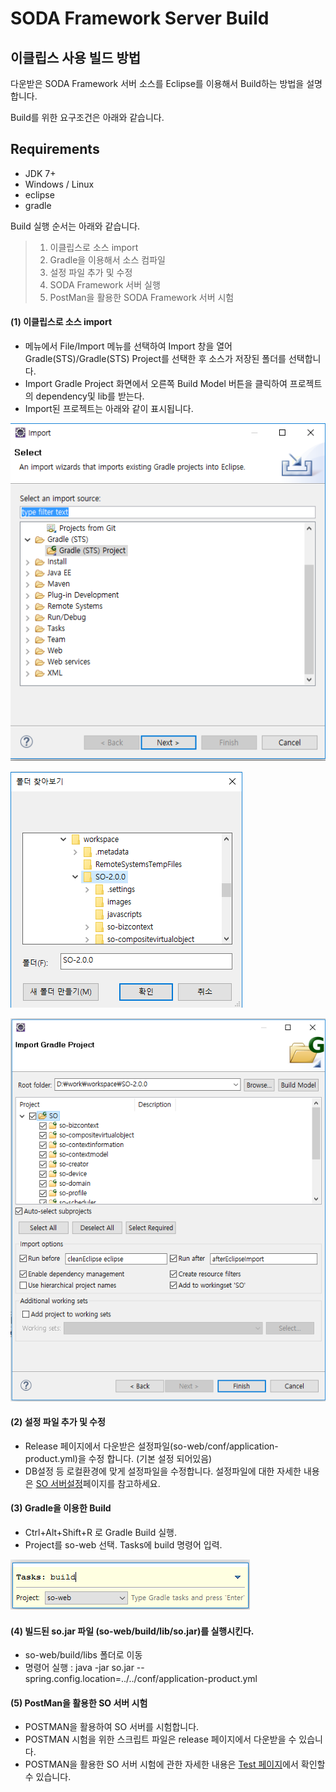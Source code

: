 # SODA Framework Server Build

## 이클립스 사용 빌드 방법

다운받은 SODA Framework 서버 소스를 Eclipse를 이용해서 Build하는 방법을 설명합니다.

Build를 위한 요구조건은 아래와 같습니다.

## Requirements
* JDK 7+
* Windows / Linux
* eclipse
* gradle

Build 실행 순서는 아래와 같습니다.

> 1. 이클립스로 소스 import
> 2. Gradle을 이용해서 소스 컴파일
> 3. 설정 파일 추가 및 수정
> 4. SODA Framework 서버 실행
> 5. PostMan을 활용한 SODA Framework 서버 시험


#### (1) 이클립스로 소스 import
- 메뉴에서 File/Import 메뉴를 선택하여 Import 창을 열어  Gradle(STS)/Gradle(STS) Project를 선택한 후 소스가 저장된 폴더를 선택합니다.
- Import Gradle Project 화면에서 오른쪽 Build Model 버튼을 클릭하여 프로젝트의 dependency및 lib를 받는다.
- Import된 프로젝트는 아래와 같이 표시됩니다.


![Source Import1](https://github.com/iotoasis/SO/blob/master/so-doc/img/eclipse_import1.png)

![Source Import2](https://github.com/iotoasis/SO/blob/master/so-doc/img/eclipse_import2.png)

![Source Import3](https://github.com/iotoasis/SO/blob/master/so-doc/img/eclipse_import3.png)


#### (2) 설정 파일 추가 및 수정
- Release 페이지에서 다운받은 설정파일(so-web/conf/application-product.yml)을 수정 합니다. (기본 설정 되어있음)
- DB설정 등 로컬환경에 맞게 설정파일을 수정합니다. 설정파일에 대한 자세한 내용은 [SO 서버설정](https://github.com/iotoasis/SO/blob/master/so-doc/configuration.md)페이지를 참고하세요.


#### (3) Gradle을 이용한 Build
- Ctrl+Alt+Shift+R 로 Gradle Build 실행.
- Project를 so-web 선택. Tasks에 build 명령어 입력.

![build gradle](https://github.com/iotoasis/SO/blob/master/so-doc/img/eclipse_build.png)

#### (4) 빌드된 so.jar 파일 (so-web/build/lib/so.jar)를 실행시킨다.
- so-web/build/libs 폴더로 이동
- 명령어 실행 : java -jar so.jar --spring.config.location=../../conf/application-product.yml

#### (5) PostMan을 활용한 SO 서버 시험
- POSTMAN을 활용하여 SO 서버를 시험합니다.
- POSTMAN 시험을 위한 스크립트 파일은 release 페이지에서 다운받을 수 있습니다.
- POSTMAN을 활용한 SO 서버 시험에 관한 자세한 내용은 [Test 페이지](https://github.com/iotoasis/SO/blob/master/so-doc/so-test.md)에서 확인할 수 있습니다.


